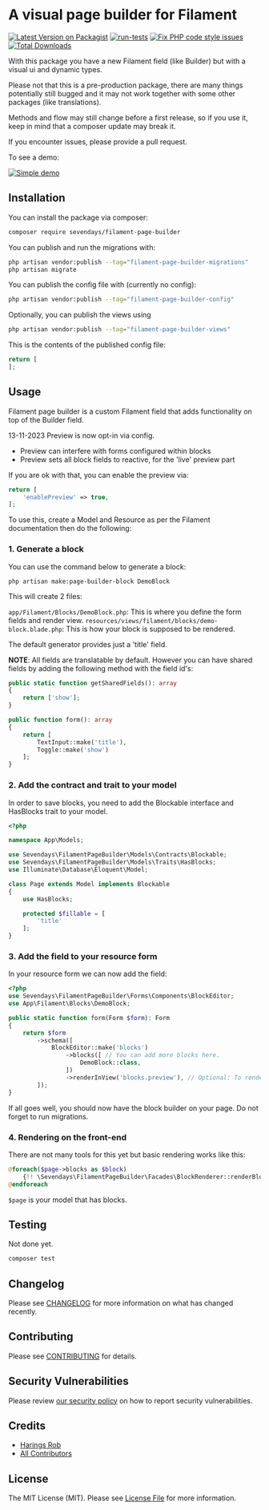 # A visual page builder for Filament

[![Latest Version on Packagist](https://img.shields.io/packagist/v/sevendays/filament-page-builder.svg?style=flat-square)](https://packagist.org/packages/sevendays/filament-page-builder)
[![run-tests](https://github.com/Sevendays-Digital/filament-page-builder/actions/workflows/run-tests.yml/badge.svg)](https://github.com/Sevendays-Digital/filament-page-builder/actions/workflows/run-tests.yml)
[![Fix PHP code style issues](https://github.com/Sevendays-Digital/filament-page-builder/actions/workflows/fix-php-code-style-issues.yml/badge.svg)](https://github.com/Sevendays-Digital/filament-page-builder/actions/workflows/fix-php-code-style-issues.yml)[![Total Downloads](https://img.shields.io/packagist/dt/sevendays/filament-page-builder.svg?style=flat-square)](https://packagist.org/packages/sevendays/filament-page-builder)


With this package you have a new Filament field (like Builder) but with a visual ui and dynamic types.

Please not that this is a pre-production package, there are many things potentially still bugged and it may not work 
together with some other packages (like translations).

Methods and flow may still change before a first release, so if you use it, keep in mind that a composer update may
break it.

If you encounter issues, please provide a pull request.

To see a demo:

[![Simple demo](https://img.youtube.com/vi/k3T9bAkm4LI/0.jpg)](https://www.youtube.com/watch?v=k3T9bAkm4LI)

## Installation

You can install the package via composer:

```bash
composer require sevendays/filament-page-builder
```

You can publish and run the migrations with:

```bash
php artisan vendor:publish --tag="filament-page-builder-migrations"
php artisan migrate
```

You can publish the config file with (currently no config):

```bash
php artisan vendor:publish --tag="filament-page-builder-config"
```

Optionally, you can publish the views using

```bash
php artisan vendor:publish --tag="filament-page-builder-views"
```

This is the contents of the published config file:

```php
return [
];
```

## Usage

Filament page builder is a custom Filament field that adds functionality on top of the Builder field.

13-11-2023 Preview is now opt-in via config.
- Preview can interfere with forms configured within blocks
- Preview sets all block fields to reactive, for the 'live' preview part

If you are ok with that, you can enable the preview via:
```php
return [
    'enablePreview' => true,
];

```

To use this, create a Model and Resource as per the Filament documentation then do the following:

### 1. Generate a block

You can use the command below to generate a block:

```shell
php artisan make:page-builder-block DemoBlock
```

This will create 2 files:

`app/Filament/Blocks/DemoBlock.php`: This is where you define the form fields and render view.
`resources/views/filament/blocks/demo-block.blade.php`: This is how your block is supposed to be rendered.

The default generator provides just a 'title' field.

**NOTE**: All fields are translatable by default. However you can have shared fields by adding the following method
with the field id's:

```php
public static function getSharedFields(): array
{
    return ['show'];
}

public function form(): array
{
    return [
        TextInput::make('title'),
        Toggle::make('show')
    ];
}
```

### 2. Add the contract and trait to your model

In order to save blocks, you need to add the Blockable interface and HasBlocks trait to your model.

```php
<?php

namespace App\Models;

use Sevendays\FilamentPageBuilder\Models\Contracts\Blockable;
use Sevendays\FilamentPageBuilder\Models\Traits\HasBlocks;
use Illuminate\Database\Eloquent\Model;

class Page extends Model implements Blockable
{
    use HasBlocks;

    protected $fillable = [
        'title'
    ];
}
```

### 3. Add the field to your resource form

In your resource form we can now add the field:

```php
<?php
use Sevendays\FilamentPageBuilder\Forms\Components\BlockEditor;
use App\Filament\Blocks\DemoBlock;

public static function form(Form $form): Form
{
    return $form
        ->schema([
            BlockEditor::make('blocks')
                ->blocks([ // You can add more blocks here.
                    DemoBlock::class,
                ])
                ->renderInView('blocks.preview'), // Optional: To render the preview in a different view.
        ]);
}
```

If all goes well, you should now have the block builder on your page. Do not forget to run migrations.

### 4. Rendering on the front-end

There are not many tools for this yet but basic rendering works like this:

```php
@foreach($page->blocks as $block)
    {!! \Sevendays\FilamentPageBuilder\Facades\BlockRenderer::renderBlock($block) !!}
@endforeach
```

`$page` is your model that has blocks.

## Testing

Not done yet.

```bash
composer test
```

## Changelog

Please see [CHANGELOG](CHANGELOG.md) for more information on what has changed recently.

## Contributing

Please see [CONTRIBUTING](.github/CONTRIBUTING.md) for details.

## Security Vulnerabilities

Please review [our security policy](../../security/policy) on how to report security vulnerabilities.

## Credits

- [Harings Rob](https://github.com/haringsrob)
- [All Contributors](../../contributors)

## License

The MIT License (MIT). Please see [License File](LICENSE.md) for more information.
